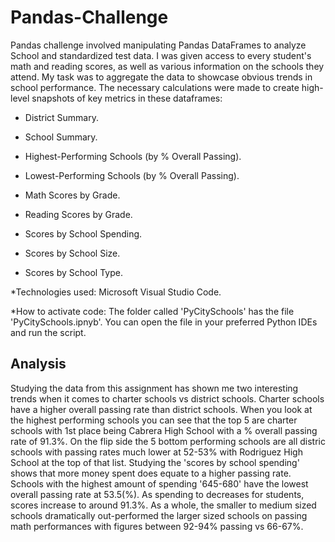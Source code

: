 # Pandas-Challenge
Pandas challenge involved manipulating Pandas DataFrames to analyze School and standardized test data. I was given access to every 
student's math and reading scores, as well as various information on the schools they attend. My task was to aggregate the data 
to showcase obvious trends in school performance. The necessary calculations were made to create high-level snapshots of key metrics
in these dataframes:

- District Summary.
  
- School Summary.
  
- Highest-Performing Schools (by % Overall Passing).
  
- Lowest-Performing Schools (by % Overall Passing).
  
- Math Scores by Grade.
  
- Reading Scores by Grade.
  
- Scores by School Spending.
  
- Scores by School Size.
  
- Scores by School Type.

*Technologies used: Microsoft Visual Studio Code.

*How to activate code: The folder called 'PyCitySchools' has the file 'PyCitySchools.ipnyb'. 
You can open the file in your preferred Python IDEs and run the script.

## Analysis

Studying the data from this assignment has shown me two interesting trends when it comes to charter schools vs district schools. Charter schools have a higher overall passing rate than district schools. When you look at the highest performing schools you can see that the top 5 are charter schools with 1st place being Cabrera High School with a % overall passing rate of 91.3%. On the flip side the 5 bottom performing schools are all distric schools with passing rates much lower at 52-53% with Rodriguez High School at the top of that list. Studying the 'scores by school spending' shows that more money spent does equate to a higher passing rate. Schools with the highest amount of spending '645-680' have the lowest overall passing rate at 53.5(%). As spending to decreases for students, scores increase to around 91.3%. As a whole, the smaller to medium sized schools dramatically out-performed the larger sized schools on passing math performances with figures between 92-94% passing vs 66-67%.
